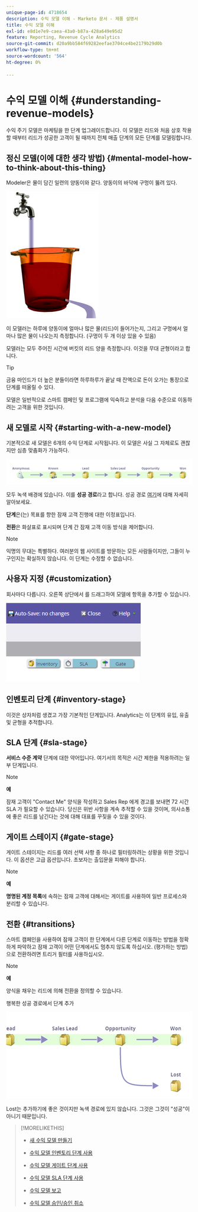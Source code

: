 ```yaml
---
unique-page-id: 4718654
description: 수익 모델 이해 - Marketo 문서 - 제품 설명서
title: 수익 모델 이해
exl-id: e8d1e7e9-caea-43a0-b87a-428a649e95d2
feature: Reporting, Revenue Cycle Analytics
source-git-commit: d20a9bb584f69282eefae3704ce4be2179b29d0b
workflow-type: tm+mt
source-wordcount: '564'
ht-degree: 0%

---
```


# 수익 모델 이해 {#understanding-revenue-models}

수익 주기 모델은 마케팅을 한 단계 업그레이드합니다. 이 모델은 리드와 처음 상호 작용할 때부터 리드가 성공한 고객이 될 때까지 전체 매출 단계의 모든 단계를 모델링합니다.

## 정신 모델(이에 대한 생각 방법) {#mental-model-how-to-think-about-this-thing}

Modeler은 물이 담긴 일련의 양동이와 같다. 양동이의 바닥에 구멍이 뚫려 있다.

![](assets/image2015-6-12-10-3a14-3a4.png)

이 모델러는 하루에 양동이에 얼마나 많은 물(리드)이 들어가는지, 그리고 구멍에서 얼마나 많은 물이 나오는지 측정합니다. (구멍이 두 개 이상 있을 수 있음)

모델러는 모두 주어진 시간에 버킷의 리드 양을 측정합니다. 이것을 무대 균형이라고 합니다.

>[!TIP]
>
>금융 마인드가 더 높은 분들이라면 하루하루가 끝날 때 잔액으로 돈이 오가는 통장으로 단계를 떠올릴 수 있다.

모델은 일반적으로 스마트 캠페인 및 프로그램에 익숙하고 분석을 다음 수준으로 이동하려는 고객을 위한 것입니다.

## 새 모델로 시작 {#starting-with-a-new-model}

기본적으로 새 모델은 6개의 수익 단계로 시작됩니다. 이 모델은 사실 그 자체로도 괜찮지만 심층 맞춤화가 가능하다.

![](assets/image2015-6-12-9-3a43-3a11.png)

모두 녹색 배경에 있습니다. 이를 **성공 경로**&#x200B;라고 합니다. 성공 경로 [여기](/help/marketo/product-docs/reporting/revenue-cycle-analytics/revenue-cycle-models/understanding-revenue-model-success-path.md)에 대해 자세히 알아보세요.

**단계**&#x200B;은(는) 목표를 향한 잠재 고객 진행에 대한 이정표입니다.

**전환**&#x200B;은 화살표로 표시되며 단계 간 잠재 고객 이동 방식을 제어합니다.

>[!NOTE]
>
>익명의 무대는 특별하다. 여러분의 웹 사이트를 방문하는 모든 사람들이지만, 그들이 누구인지는 확실하지 않습니다. 이 단계는 수정할 수 없습니다.

## 사용자 지정 {#customization}

회사마다 다릅니다. 오른쪽 상단에서 를 드래그하여 모델에 항목을 추가할 수 있습니다.

![](assets/image2015-6-12-9-3a45-3a36.png)

## 인벤토리 단계 {#inventory-stage}

이것은 상자처럼 생겼고 가장 기본적인 단계입니다. Analytics는 이 단계의 유입, 유출 및 균형을 추적합니다.

## SLA 단계 {#sla-stage}

**서비스 수준 계약** 단계에 대한 약어입니다. 여기서의 목적은 시간 제한을 적용하려는 일부 단계입니다.

>[!NOTE]
>
>**예**
>
>잠재 고객이 &quot;Contact Me&quot; 양식을 작성하고 Sales Rep 에게 경고를 보내면 72 시간 SLA 가 필요할 수 있습니다. 당신은 위반 사항을 계속 추적할 수 있을 것이며, 의사소통에 좋은 리드를 남긴다는 것에 대해 대표를 꾸짖을 수 있을 것이다.

## 게이트 스테이지 {#gate-stage}

게이트 스테이지는 리드를 여러 선택 사항 중 하나로 필터링하려는 상황을 위한 것입니다. 이 옵션은 고급 옵션입니다. 초보자는 출입문을 피해야 합니다.

>[!NOTE]
>
>**예**
>
>**명명된 계정 목록**&#x200B;에 속하는 잠재 고객에 대해서는 게이트를 사용하여 일반 프로세스와 분리할 수 있습니다.

## 전환 {#transitions}

스마트 캠페인을 사용하여 잠재 고객이 한 단계에서 다른 단계로 이동하는 방법을 정확하게 파악하고 잠재 고객이 어떤 단계에서도 멈추지 않도록 하십시오. (평가하는 방법)으로 전환하려면 트리거 필터를 사용하십시오.

>[!NOTE]
>
>**예**
>
>양식을 채우는 리드에 의해 전환을 정의할 수 있습니다.

행복한 성공 경로에서 단계 추가

![](assets/image2015-6-12-10-3a10-3a26.png)

Lost는 추가하기에 좋은 것이지만 녹색 경로에 있지 않습니다. 그것은 그것이 &quot;성공&quot;이 아니기 때문입니다.

>[!MORELIKETHIS]
>
>* [새 수익 모델 만들기](/help/marketo/product-docs/reporting/revenue-cycle-analytics/revenue-cycle-models/create-a-new-revenue-model.md)
>
>* [수익 모델 인벤토리 단계 사용](/help/marketo/product-docs/reporting/revenue-cycle-analytics/revenue-cycle-models/using-revenue-model-inventory-stages.md)
>
>* [수익 모델 게이트 단계 사용](/help/marketo/product-docs/reporting/revenue-cycle-analytics/revenue-cycle-models/using-revenue-model-gate-stages.md)
>
>* [수익 모델 SLA 단계 사용](/help/marketo/product-docs/reporting/revenue-cycle-analytics/revenue-cycle-models/using-revenue-model-sla-stages.md)
>
>* [수익 모델 보고](/help/marketo/product-docs/reporting/revenue-cycle-analytics/revenue-cycle-models/report-on-your-revenue-model.md)
>
>* [수익 모델 승인/승인 취소](/help/marketo/product-docs/reporting/revenue-cycle-analytics/revenue-cycle-models/approve-unapprove-a-revenue-model.md)
